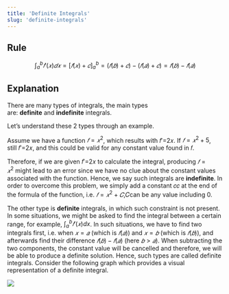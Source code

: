 ```yaml
---
title: 'Definite Integrals'
slug: 'definite-integrals'
---
```


## Rule
$$\int_a^b𝑓'(𝑥)𝑑𝑥=[𝑓(𝑥)+𝑐]_a^b=(𝑓(𝑏)+𝑐)−(𝑓(𝑎)+𝑐)=𝑓(𝑏)−𝑓(𝑎)$$

## Explanation

There are many types of integrals, the main types are: **definite** and **indefinite** integrals.

Let’s understand these 2 types through an example.

Assume we have a function $𝑓=𝑥^2$, which results with 𝑓′=2𝑥. If $𝑓=𝑥^2+5$, still 𝑓′=2𝑥, and this could be valid for any constant value found in 𝑓.

Therefore, if we are given 𝑓′=2𝑥 to calculate the integral, producing $𝑓=𝑥^2$ might lead to an error since we have no clue about the constant values associated with the function. Hence, we say such integrals are **indefinite**. In order to overcome this problem, we simply add a constant 𝑐𝑐 at the end of the formula of the function, i.e. $𝑓=𝑥^2+𝐶$,𝐶can be any value including 0.

The other type is **definite** integrals, in which such constraint is not present. In some situations, we might be asked to find the integral between a certain range, for example, $\int_a^b 𝑓'(𝑥)dx$. In such situations, we have to find two integrals first, i.e. when $𝑥=𝑎$ (which is $𝑓(𝑎)$) and $𝑥=𝑏$ (which is $𝑓(𝑏)$), and afterwards find their difference $𝑓(𝑏)−𝑓(𝑎)$ (here $𝑏>𝑎$). When subtracting the two components, the constant value will be cancelled and therefore, we will be able to produce a definite solution. Hence, such types are called definite integrals. Consider the following graph which provides a visual representation of a definite integral.

![](https://static.meri.garden/e886f513dd54df343d8057a9c870dc62.png)